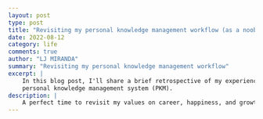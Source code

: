 ```yaml
---
layout: post
type: post
title: "Revisiting my personal knowledge management workflow (as a noob)"
date: 2022-08-12
category: life
comments: true
author: "LJ MIRANDA"
summary: "Revisiting my personal knowledge management workflow"
excerpt: |
    In this blog post, I'll share a brief retrospective of my experience with a
    personal knowledge management system (PKM). 
description: |
    A perfect time to revisit my values on career, happiness, and growth.
---
```


<!--
- My expectations and goals 
    - Use PKM for content creation, maybe help with my job too
- What worked
    - Obsidian is actually a good notes app. 
    - Indexing and searchability helps a lot!
    - Backlinks help
- What didn't work
    - Productive procrastination
    - Upfront energy tending the garden
    - Pen and paper is still nice (gives my notes some personality)
- Things that I find confusing
    - Never learned how to efficiently use the graph
    - Sometimes, the connections already happen in the brain before the system suggests it to me.
- Next steps
    - Start, stop, continue doing

-->
